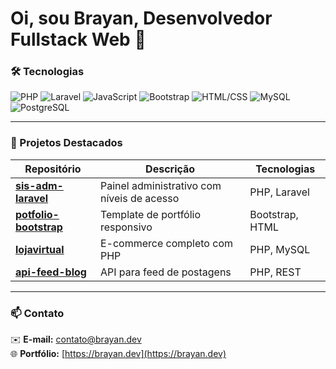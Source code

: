 # Oi, sou Brayan, Desenvolvedor Fullstack Web 👋

### 🛠️ Tecnologias

![PHP](https://img.shields.io/badge/-PHP-777BB4?style=flat&logo=php&logoColor=white)
![Laravel](https://img.shields.io/badge/-Laravel-FF2D20?style=flat&logo=laravel&logoColor=white)
![JavaScript](https://img.shields.io/badge/-JavaScript-F7DF1E?style=flat&logo=javascript&logoColor=black)
![Bootstrap](https://img.shields.io/badge/-Bootstrap-7952B3?style=flat&logo=bootstrap&logoColor=white)
![HTML/CSS](https://img.shields.io/badge/-HTML%2FCSS-E34F26?style=flat&logo=html5&logoColor=white)
![MySQL](https://img.shields.io/badge/-MySQL-4479A1?style=flat&logo=mysql&logoColor=white)
![PostgreSQL](https://img.shields.io/badge/-PostgreSQL-336791?style=flat&logo=postgresql&logoColor=white)


---

### 🌟 Projetos Destacados

| Repositório | Descrição | Tecnologias |
|-------------|-----------|-------------|
| [**sis-adm-laravel**](https://github.com/brayanmonteiroo/sis-adm-laravel) | Painel administrativo com níveis de acesso | PHP, Laravel |
| [**potfolio-bootstrap**](https://github.com/brayanmonteiroo/potfolio-bootstrap) | Template de portfólio responsivo | Bootstrap, HTML |
| [**lojavirtual**](https://github.com/brayanmonteiroo/lojavirtual) | E-commerce completo com PHP | PHP, MySQL |
| [**api-feed-blog**](https://github.com/brayanmonteiroo/api-feed-blog) | API para feed de postagens | PHP, REST |

---

### 📫 Contato

✉️ **E-mail:** [contato@brayan.dev](mailto:brayanmonteirooo@gmail.com)  
🌐 **Portfólio:** [https://brayan.dev](https://brayan.dev)
